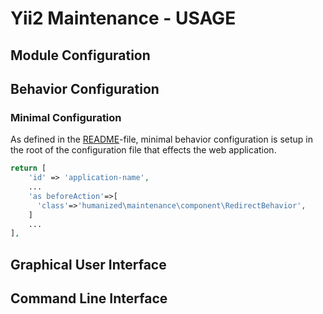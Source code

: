 # Yii2 Maintenance - USAGE


## Module Configuration

## Behavior Configuration

### Minimal Configuration

As defined in the [README](README.md)-file, minimal behavior configuration is setup in the root of the configuration file that effects the web application. 

```php
return [
    'id' => 'application-name',
    ...
    'as beforeAction'=>[ 
      'class'=>'humanized\maintenance\component\RedirectBehavior',
    ]
    ...
],
```

## Graphical User Interface

## Command Line Interface

